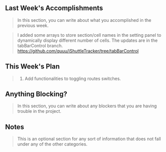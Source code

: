 ## Last Week's Accomplishments

> In this section, you can write about what you accomplished in the previous week.

> I added some arrays to store section/cell names in the setting panel to dynamically
> display different number of cells. The updates are in the tabBarControl branch. 
> https://github.com/quuu/iShuttleTracker/tree/tabBarControl

## This Week's Plan

> 1. Add functionalities to toggling routes switches. 

## Anything Blocking?

> In this section, you can write about any blockers that you are having trouble in the project.

> 

## Notes

> This is an optional section for any sort of information that does not fall under any of the other categories.
